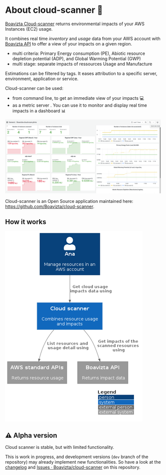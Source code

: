 # About cloud-scanner  📡

[Boavizta Cloud-scanner](https://github.com/Boavizta/cloud-scanner) returns environmental impacts of your AWS Instances (EC2) usage.

It combines real time _inventory_ and _usage_ data from your AWS account with [Boavizta API](https://github.com/Boavizta/boaviztapi/) to offer a  view of your impacts on a given region.

- multi criteria: Primary Energy consumption (PE), Abiotic resource depletion potential (ADP), and Global Warming Potential (GWP)
- multi stage: separate impacts of ressources Usage and Manufacture

Estimations can be filtered by tags. It eases attribution to a specific server, environment, application or service.

Cloud-scanner can be used:

- from command line, to get an immediate view of your impacts 💻
- as a metric server . You can use it to monitor and display real time impacts in a dashboard 📊

![A example dashboard rendering cloud scanner metrics](images/cloud-scanner-dashboard-clear.png "A example dashboard rendering cloud scanner metrics")

Cloud-scanner is an Open Source application maintained here: <https://github.com/Boavizta/cloud-scanner>.

## How it works

![System in context diagram of cloud scanner](images/cloud-scanner-system-in-context.png "System in context diagram of cloud scanner")

## ⚠ Alpha version

Cloud scanner is stable, but with limited functionality.

This is work in progress, and development versions (`dev` branch of the repository) may already implement new functionalities. So have a look at the [changelog](https://github.com/Boavizta/cloud-scanner/blob/main/CHANGELOG.md) and [Issues · Boavizta/cloud-scanner](https://github.com/Boavizta/cloud-scanner/issues) on this repository.
